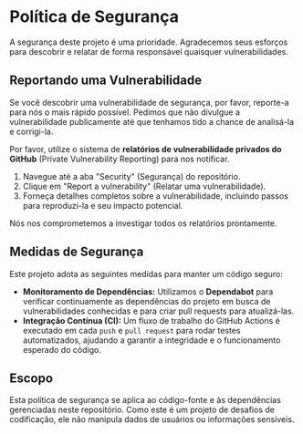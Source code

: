 # Política de Segurança

A segurança deste projeto é uma prioridade. Agradecemos seus esforços para descobrir e relatar de forma responsável quaisquer vulnerabilidades.

## Reportando uma Vulnerabilidade

Se você descobrir uma vulnerabilidade de segurança, por favor, reporte-a para nós o mais rápido possível. Pedimos que não divulgue a vulnerabilidade publicamente até que tenhamos tido a chance de analisá-la e corrigi-la.

Por favor, utilize o sistema de **relatórios de vulnerabilidade privados do GitHub** (Private Vulnerability Reporting) para nos notificar.

1.  Navegue até a aba "Security" (Segurança) do repositório.
2.  Clique em "Report a vulnerability" (Relatar uma vulnerabilidade).
3.  Forneça detalhes completos sobre a vulnerabilidade, incluindo passos para reproduzi-la e seu impacto potencial.

Nós nos comprometemos a investigar todos os relatórios prontamente.

## Medidas de Segurança

Este projeto adota as seguintes medidas para manter um código seguro:

- **Monitoramento de Dependências:** Utilizamos o **Dependabot** para verificar continuamente as dependências do projeto em busca de vulnerabilidades conhecidas e para criar pull requests para atualizá-las.
- **Integração Contínua (CI):** Um fluxo de trabalho do GitHub Actions é executado em cada `push` e `pull request` para rodar testes automatizados, ajudando a garantir a integridade e o funcionamento esperado do código.

## Escopo

Esta política de segurança se aplica ao código-fonte e às dependências gerenciadas neste repositório. Como este é um projeto de desafios de codificação, ele não manipula dados de usuários ou informações sensíveis.